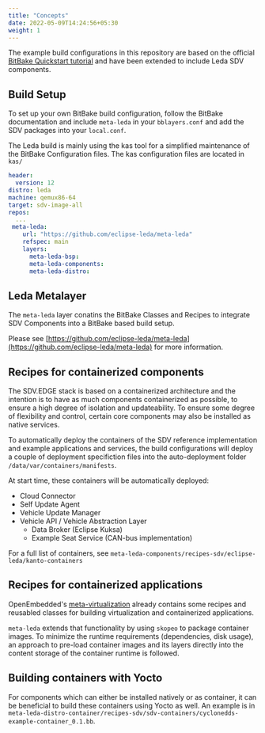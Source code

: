 ```yaml
---
title: "Concepts"
date: 2022-05-09T14:24:56+05:30
weight: 1
---
```


The example build configurations in this repository are based on the official [BitBake Quickstart tutorial](https://docs.yoctoproject.org/brief-yoctoprojectqs/index.html) and have been extended to include Leda SDV components.

## Build Setup

To set up your own BitBake build configuration, follow the BitBake documentation and include `meta-leda` in your `bblayers.conf` and add the SDV packages into your `local.conf`.

The Leda build is mainly using the kas tool for a simplified maintenance of the BitBake Configuration files. The kas configuration files are located in `kas/`

```yaml
header:
  version: 12
distro: leda
machine: qemux86-64
target: sdv-image-all
repos:
  ...
 meta-leda:
    url: "https://github.com/eclipse-leda/meta-leda"
    refspec: main
    layers:
      meta-leda-bsp:
      meta-leda-components:
      meta-leda-distro:
```

## Leda Metalayer

The `meta-leda` layer conatins the BitBake Classes and Recipes to integrate SDV Components into a BitBake based build setup.

Please see [https://github.com/eclipse-leda/meta-leda](https://github.com/eclipse-leda/meta-leda) for more information.

## Recipes for containerized components

The SDV.EDGE stack is based on a containerized architecture and the intention is to have as much components containerized as possible, to ensure a high degree of isolation and updateability. To ensure some degree of flexibility and control, certain core components may also be installed as native services.

To automatically deploy the containers of the SDV reference implementation and example applications and services, the build configurations will deploy a couple of deployment specifiction files into the auto-deployment folder `/data/var/containers/manifests`.

At start time, these containers will be automatically deployed:

- Cloud Connector
- Self Update Agent
- Vehicle Update Manager
- Vehicle API / Vehicle Abstraction Layer
  - Data Broker (Eclipse Kuksa)
  - Example Seat Service (CAN-bus implementation)

For a full list of containers, see `meta-leda-components/recipes-sdv/eclipse-leda/kanto-containers`

## Recipes for containerized applications

OpenEmbedded's [meta-virtualization](https://layers.openembedded.org/layerindex/branch/master/layer/meta-virtualization/) already contains some recipes and reusabled classes for building virtualization and containerized applications.

`meta-leda` extends that functionality by using `skopeo` to package container images. To minimize the runtime requirements (dependencies, disk usage), an approach to pre-load container images and its layers directly into the content storage of the container runtime is followed.

## Building containers with Yocto

For components which can either be installed natively or as container, it can be beneficial to build these containers using Yocto as well. An example is in `meta-leda-distro-container/recipes-sdv/sdv-containers/cyclonedds-example-container_0.1.bb`.

